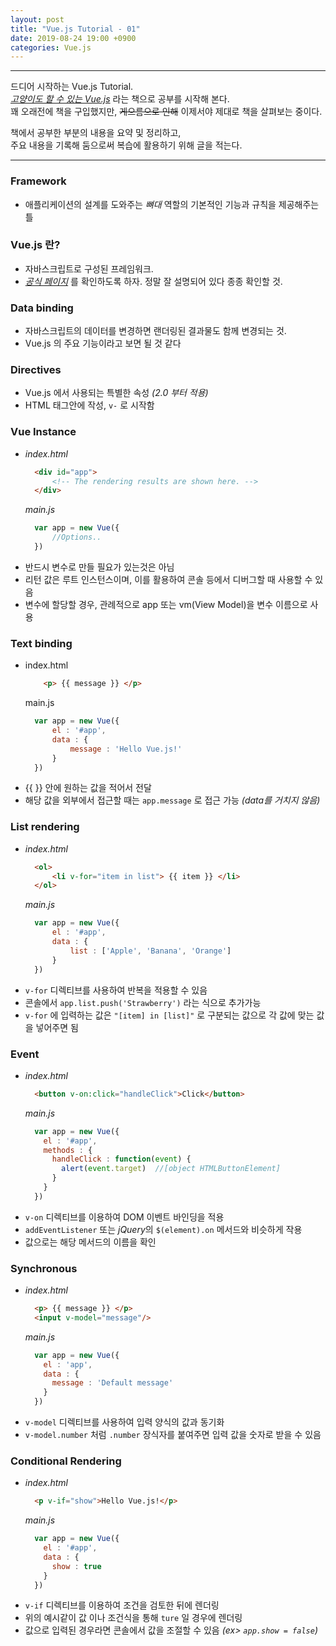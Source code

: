 ```yaml
---
layout: post
title: "Vue.js Tutorial - 01"
date: 2019-08-24 19:00 +0900
categories: Vue.js
---
```

---
드디어 시작하는 Vue.js Tutorial.  
_[고양이도 할 수 있는 Vue.js](https://rintiantta.github.io/jpub-vue/)_ 라는 책으로 공부를 시작해 본다.  
꽤 오래전에 책을 구입했지만, ~~게으름으로 인해~~ 이제서야 제대로 책을 살펴보는 중이다.

책에서 공부한 부분의 내용을 요약 및 정리하고,  
주요 내용을 기록해 둠으로써 복습에 활용하기 위해 글을 적는다.

---

### __Framework__
- 애플리케이션의 설계를 도와주는 _뼈대_ 역할의 기본적인 기능과 규칙을 제공해주는 틀

### __Vue.js 란?__  
- 자바스크립트로 구성된 프레임워크.
- _[공식 페이지](https://kr.vuejs.org/)_ 를 확인하도록 하자. 정말 잘 설명되어 있다 종종 확인할 것.

### __Data binding__  
- 자바스크립트의 데이터를 변경하면 랜더링된 결과물도 함께 변경되는 것. 
- Vue.js 의 주요 기능이라고 보면 될 것 같다

### __Directives__

- Vue.js 에서 사용되는 특별한 속성 *(2.0 부터 적용)*  
- HTML 태그안에 작성, `v-` 로 시작함

### __Vue Instance__
- _index.html_
  ```html
    <div id="app">
        <!-- The rendering results are shown here. -->
    </div>
  ```  
  _main.js_
  ```javascript
    var app = new Vue({
        //Options..
    })  
  ```
- 반드시 변수로 만들 필요가 있는것은 아님
- 리턴 값은 루트 인스턴스이며, 이를 활용하여 콘솔 등에서 디버그할 때 사용할 수 있음
- 변수에 할당할 경우, 관례적으로 app 또는 vm(View Model)을 변수 이름으로 사용

### __Text binding__
- index.html
  ```html
      <p> {{ message }} </p>
  ```
  main.js
  ```javascript
    var app = new Vue({
        el : '#app',
        data : {
            message : 'Hello Vue.js!'
        }
    })
  ```
- {{ }} 안에 원하는 값을 적어서 전달
- 해당 값을 외부에서 접근할 때는 `app.message` 로 접근 가능 _(data를 거치지 않음)_

### __List rendering__
- _index.html_
  ```html
    <ol>
        <li v-for="item in list"> {{ item }} </li>
    </ol>
  ```
  _main.js_
  ```javascript
    var app = new Vue({
        el : '#app',
        data : {
            list : ['Apple', 'Banana', 'Orange']
        }
    })
  ```
- `v-for` 디렉티브를 사용하여 반복을 적용할 수 있음
- 콘솔에서 `app.list.push('Strawberry')` 라는 식으로 추가가능
- `v-for` 에 입력하는 값은 `"[item] in [list]"` 로 구분되는 값으로 각 값에 맞는 값을 넣어주면 됨

### __Event__
- _index.html_
  ```html
    <button v-on:click="handleClick">Click</button>
  ```
  _main.js_
  ```javascript
    var app = new Vue({
      el : '#app',
      methods : {
        handleClick : function(event) {
          alert(event.target)  //[object HTMLButtonElement]
        }
      }
    })
  ```
- `v-on` 디렉티브를 이용하여 DOM 이벤트 바인딩을 적용
- `addEventListener` 또는 *jQuery*의 `$(element).on` 메서드와 비슷하게 작용
- 값으로는 해당 메서드의 이름을 확인

### __Synchronous__
- _index.html_
  ```html
    <p> {{ message }} </p>
    <input v-model="message"/>
  ```
  _main.js_
  ```javascript
    var app = new Vue({
      el : 'app',
      data : {
        message : 'Default message'
      }
    })
  ```
- `v-model` 디렉티브를 사용하여 입력 양식의 값과 동기화
- `v-model.number` 처럼 `.number` 장식자를 붙여주면 입력 값을 숫자로 받을 수 있음

### __Conditional Rendering__
- _index.html_
  ```html
    <p v-if="show">Hello Vue.js!</p>
  ```
  _main.js_
  ```javascript
    var app = new Vue({
      el : '#app',
      data : {
        show : true
      }
    })
  ```
- `v-if` 디렉티브를 이용하여 조건을 검토한 뒤에 렌더링
- 위의 예시같이 값 이나 조건식을 통해 `ture` 일 경우에 렌더링
- 값으로 입력된 경우라면 콘솔에서 값을 조절할 수 있음 _(ex> `app.show = false`)_